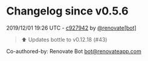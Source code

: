 # Changelog since v0.5.6

2019/12/01 19:26 UTC - [c927942](https://github.com/hassio-addons/addon-glances/commit/c927942a4c20984934c9283302d428c1f0edd279) by [@renovate[bot]](https://github.com/apps/renovate)
> :arrow_up: Updates bottle to v0.12.18 (#43)



Co-authored-by: Renovate Bot <bot@renovateapp.com> 

